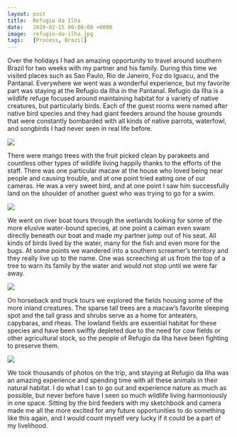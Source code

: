```yaml
---
layout: post
title:  Refugio da Ilha
date:   2020-02-15 00:00:00 +0000
image:  refugio-da-ilha.jpg
tags:   [Process, Brazil]
---
```


Over the holidays I had an amazing opportunity to travel around southern Brazil for two weeks with my partner and his family. During this time we visited places such as Sao Paulo, Rio de Janeiro, Foz do Iguacu, and the Pantanal. Everywhere we went was a wonderful experience, but my favorite part was staying at the Refugio da Ilha in the Pantanal. Refugio da Ilha is a wildlife refuge focused around maintaining habitat for a variety of native creatures, but particularly birds. Each of the guest rooms were named after native bird species and they had giant feeders around the house grounds that were constantly bombarded with all kinds of native parrots, waterfowl, and songbirds I had never seen in real life before.

![]({{site.baseurl}}/img/refugio-da-ilha/mango.jpg)

There were mango trees with the fruit picked clean by parakeets and countless other types of wildlife living happily thanks to the efforts of the staff. There was one particular macaw at the house who loved being near people and causing trouble, and at one point tried eating one of our cameras. He was a very sweet bird, and at one point I saw him successfully land on the shoulder of another guest who was trying to go for a swim.

![]({{site.baseurl}}/img/refugio-da-ilha/mischief.jpg)

We went on river boat tours through the wetlands looking for some of the more elusive water-bound species, at one point a caiman even swam directly beneath our boat and made my partner jump out of his seat. All kinds of birds lived by the water, many for the fish and even more for the bugs. At some points we wandered into a southern screamer’s territory and they really live up to the name. One was screeching at us from the top of a tree to warn its family by the water and would not stop until we were far away.

![]({{site.baseurl}}/img/refugio-da-ilha/screamer.jpg)

On horseback and truck tours we explored the fields housing some of the more inland creatures. The sparse tall trees are a macaw’s favorite sleeping spot and the tall grass and shrubs serve as a home for anteaters, capybaras, and rheas. The lowland fields are essential habitat for these species and have been swiftly depleted due to the need for cow fields or other agricultural stock, so the people of Refugio da Ilha have been fighting to preserve them. 

![]({{site.baseurl}}/img/refugio-da-ilha/anteater.jpg)

We took thousands of photos on the trip, and staying at Refugio da Ilha was an amazing experience and spending time with all these animals in their natural habitat. I do what I can to go out and experience nature as much as possible, but never before have I seen so much wildlife living harmoniously in one space. Sitting by the bird feeders with my sketchbook and camera made me all the more excited for any future opportunities to do something like this again, and I would count myself very lucky if it could be a part of my livelihood. 
